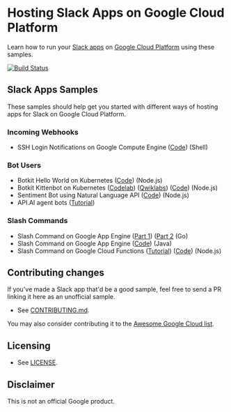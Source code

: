 # Hosting Slack Apps on Google Cloud Platform

Learn how to run your [Slack apps][slack-api] on [Google Cloud
Platform][google-cloud] using these samples.

[![Build Status][travis-status-img]][travis-status]

[google-cloud]: https://cloud.google.com/
[slack-api]: https://api.slack.com/
[travis-status]: https://travis-ci.org/GoogleCloudPlatform/slack-samples
[travis-status-img]: https://travis-ci.org/GoogleCloudPlatform/slack-samples.svg


## Slack Apps Samples

These samples should help get you started with different ways of hosting apps
for Slack on Google Cloud Platform.

### Incoming Webhooks

- SSH Login Notifications on Google Compute Engine ([Code](notify)) (Shell)


### Bot Users

- Botkit Hello World on Kubernetes ([Code](bot)) (Node.js)
- Botkit Kittenbot on Kubernetes
  ([Codelab](https://codelabs.developers.google.com/codelabs/cloud-slack-bot/index.html#0))
  ([Qwiklabs](https://google.qwiklabs.com/focuses/3167?locale=en))
  ([Code](https://github.com/googlecodelabs/cloud-slack-bot)) (Node.js)
- Sentiment Bot using Natural Language API ([Code](https://github.com/GoogleCloudPlatform/nodejs-docs-samples/tree/master/language/slackbot)) (Node.js)
- API.AI agent bots ([Tutorial](https://docs.api.ai/docs/slack-integration))


### Slash Commands

- Slash Command on Google App Engine ([Part 1](command/1-custom-integration))
  ([Part 2](command/2-app) (Go)
- Slash Command on Google App Engine ([Code](java/command)) (Java)
- Slash Command on Google Cloud Functions
  ([Tutorial](https://cloud.google.com/functions/docs/tutorials/slack))
  ([Code](https://github.com/GoogleCloudPlatform/nodejs-docs-samples/tree/master/functions/slack))
  (Node.js)


## Contributing changes

If you've made a Slack app that'd be a good sample, feel free to send a PR
linking it here as an unofficial sample.

- See [CONTRIBUTING.md](CONTRIBUTING.md).

You may also consider contributing it to the [Awesome Google Cloud
list](https://github.com/GoogleCloudPlatform/awesome-google-cloud).


## Licensing

- See [LICENSE](LICENSE).


## Disclaimer

This is not an official Google product.

